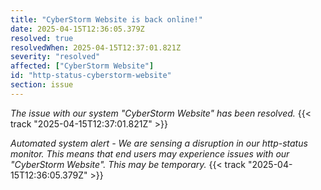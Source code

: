 ```yaml
---
title: "CyberStorm Website is back online!"
date: 2025-04-15T12:36:05.379Z
resolved: true
resolvedWhen: 2025-04-15T12:37:01.821Z
severity: "resolved"
affected: ["CyberStorm Website"]
id: "http-status-cyberstorm-website"
section: issue
---
```


*The issue with our system "CyberStorm Website" has been resolved.* {{< track "2025-04-15T12:37:01.821Z" >}}

**Automated system alert* - We are sensing a disruption in our http-status monitor. This means that end users may experience issues with our "CyberStorm Website". This may be temporary.* {{< track "2025-04-15T12:36:05.379Z" >}}

